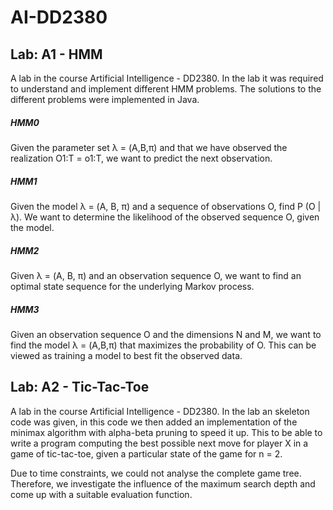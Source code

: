 # AI-DD2380

## Lab: A1 - HMM

A lab in the course Artificial Intelligence - DD2380. In the lab it was required to understand and implement different HMM problems. The solutions to the different problems were implemented in Java.

##### HMM0

Given the parameter set λ = (A,B,π) and that we have observed the realization O1:T = o1:T, we want to predict the next observation.

##### HMM1

Given the model λ = (A, B, π) and a sequence of observations O, find P (O | λ). We want to determine the likelihood of the observed sequence O, given the model.

##### HMM2

Given λ = (A, B, π) and an observation sequence O, we want to find an optimal state sequence for the underlying Markov process.

##### HMM3

Given an observation sequence O and the dimensions N and M, we want to find the model λ = (A,B,π) that maximizes the probability of O. This can be viewed as training a model to best fit the observed data.

## Lab: A2 - Tic-Tac-Toe

A lab in the course Artificial Intelligence - DD2380. In the lab an skeleton code was given, in this code we then added an implementation of the minimax algorithm with alpha-beta pruning to speed it up.
This to be able to write a program computing the best possible next move for player X in a game of tic-tac-toe, given a particular state of the game for n = 2. 

Due to time constraints, we could not analyse the complete game tree. Therefore, we investigate the influence of the maximum search depth and come up with a suitable evaluation function.  
 



